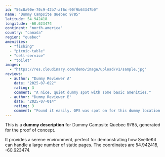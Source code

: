 ```yaml
---
id: "56c8a90e-70c9-42b7-af6c-90f9b64347b0"
name: "Dummy Campsite Quebec 9785"
latitude: 54.942418
longitude: -60.623474
continent: "north-america"
country: "canada"
region: "quebec"
amenities:
  - "fishing"
  - "picnic-table"
  - "cell-service"
  - "toilet"
images:
  - "https://res.cloudinary.com/demo/image/upload/v1/sample.jpg"
reviews:
  - author: "Dummy Reviewer A"
    date: "2025-07-022"
    rating: 3
    comment: "A nice, quiet dummy spot with some basic amenities."
  - author: "Dummy Reviewer B"
    date: "2025-07-014"
    rating: 3
    comment: "Found it easily. GPS was spot on for this dummy location."
---
```


This is a **dummy description** for Dummy Campsite Quebec 9785, generated for the proof of concept.

It provides a serene environment, perfect for demonstrating how SvelteKit can handle a large number of static pages. The coordinates are 54.942418, -60.623474.
